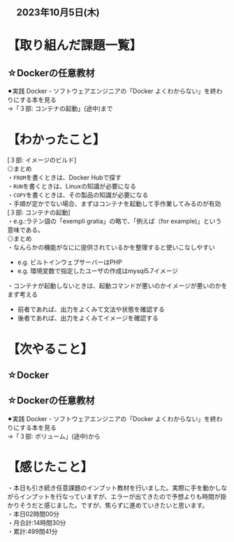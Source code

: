 ## 　2023年10月5日(木)
# 【取り組んだ課題一覧】
## ☆Dockerの任意教材
⚫︎実践 Docker - ソフトウェアエンジニアの「Docker よくわからない」を終わりにする本を見る<br>
→「３部: コンテナの起動」(途中)まで<br>
# 【わかったこと】
[３部: イメージのビルド]<br>
◎まとめ<br>
・`FROM`を書くときは、Docker Hubで探す<br>
・`RUN`を書くときは、Linuxの知識が必要になる<br>
・`COPY`を書くときは、その製品の知識が必要になる<br>
・手順が定かでない場合、まずはコンテナを起動して手作業してみるのが有効<br>
[３部: コンテナの起動]<br>
・e.g.:ラテン語の「exempli gratia」の略で、「例えば（for example)」という意味である。<br>
◎まとめ<br>
・なんらかの機能がなにに提供されているかを整理すると使いこなしやすい<br>
* e.g. ビルトインウェブサーバーはPHP<br>
* e.g. 環境変数で指定したユーザの作成はmysql5.7イメージ<br>

・コンテナが起動しないときは、起動コマンドが悪いのかイメージが悪いのかをまず考える<br>
* 前者であれば、出力をよくみて文法や状態を確認する<br>
* 後者であれば、出力をよくみてイメージを確認する<br>
# 【次やること】
## ☆Docker
## ☆Dockerの任意教材
⚫︎実践 Docker - ソフトウェアエンジニアの「Docker よくわからない」を終わりにする本を見る<br>
→「３部: ボリューム」(途中)から<br>
# 【感じたこと】
・本日も引き続き任意課題のインプット教材を行いました。実際に手を動かしながらインプットを行なっていますが、エラーが出てきたので予想よりも時間が掛かりそうだと感じました。ですが、焦らずに進めていきたいと思います。<br>
・本日02時間00分<br>
・月合計:14時間30分<br>
・累計:499間41分<br>
